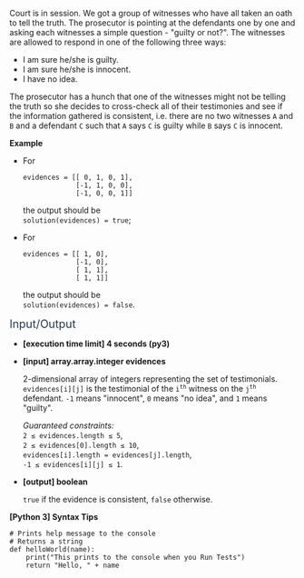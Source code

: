 <p>Court is in session. We got a group of witnesses who have all taken an oath to tell the truth. The prosecutor is pointing at the defendants one by one and asking each witnesses a simple question - "guilty or not?". The witnesses are allowed to respond in one of the following three ways:</p>
<ul>
<li>I am sure he/she is guilty.</li>
<li>I am sure he/she is innocent.</li>
<li>I have no idea.</li>
</ul>
<p>The prosecutor has a hunch that one of the witnesses might not be telling the truth so she decides to cross-check all of their testimonies and see if the information gathered is consistent, i.e. there are no two witnesses <code>A</code> and <code>B</code> and a defendant <code>C</code> such that <code>A</code> says <code>C</code> is guilty while <code>B</code> says <code>C</code> is innocent.</p>
<p><strong>Example</strong></p>
<ul>
<li>
<p>For</p>
<pre><code>evidences = [[ 0, 1, 0, 1], 
             [-1, 1, 0, 0], 
             [-1, 0, 0, 1]]
</code></pre>
<p>the output should be<br />
<code>solution(evidences) = true</code>;</p>
</li>
<li>
<p>For</p>
<pre><code>evidences = [[ 1, 0], 
             [-1, 0], 
             [ 1, 1],
             [ 1, 1]]
</code></pre>
<p>the output should be<br />
<code>solution(evidences) = false</code>.</p>
</li>
</ul>
<p><span class="markdown--header" style="color:#2b3b52;font-size:1.4em">Input/Output</span></p>
<ul>
<li>
<p><strong>[execution time limit] 4 seconds (py3)</strong></p>
</li>
<li>
<p><strong>[input] array.array.integer evidences</strong></p>
<p>2-dimensional array of integers representing the set of testimonials. <code>evidences[i][j]</code> is the testimonial of the <code>i<sup>th</sup></code> witness on the <code>j<sup>th</sup></code> defendant. <code>-1</code> means "innocent", <code>0</code> means "no idea", and <code>1</code> means "guilty".</p>
<p><em>Guaranteed constraints:</em><br />
<code>2 ≤ evidences.length ≤ 5</code>,<br />
<code>2 ≤ evidences[0].length ≤ 10</code>,<br />
<code>evidences[i].length = evidences[j].length</code>,<br />
<code>-1 ≤ evidences[i][j] ≤ 1</code>.</p>
</li>
<li>
<p><strong>[output] boolean</strong></p>
<p><code>true</code> if the evidence is consistent, <code>false</code> otherwise.</p>
</li>
</ul>
<p><strong>[Python 3] Syntax Tips</strong></p>
<pre><code class="language-python"><span class="hljs-comment"># Prints help message to the console</span>
<span class="hljs-comment"># Returns a string</span>
<span class="hljs-keyword">def</span> <span class="hljs-title function_">helloWorld</span>(<span class="hljs-params">name</span>):
    <span class="hljs-built_in">print</span>(<span class="hljs-string">"This prints to the console when you Run Tests"</span>)
    <span class="hljs-keyword">return</span> <span class="hljs-string">"Hello, "</span> + name

</code></pre>
